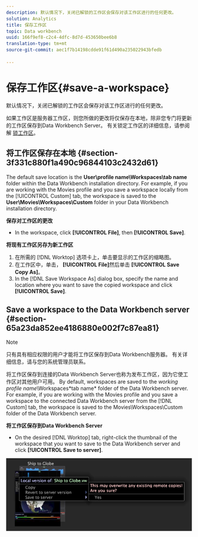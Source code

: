 ```yaml
---
description: 默认情况下，关闭已解锁的工作区会保存对该工作区进行的任何更改。
solution: Analytics
title: 保存工作区
topic: Data workbench
uuid: 166f9ef8-c2c4-4dfc-8d7d-453650bee6b8
translation-type: tm+mt
source-git-commit: aec1f7b14198cdde91f61d490a235022943bfedb

---
```



# 保存工作区{#save-a-workspace}

默认情况下，关闭已解锁的工作区会保存对该工作区进行的任何更改。

如果工作区是服务器工作区，则您所做的更改将仅保存在本地，除非您专门将更新的工作区保存到Data Workbench Server。 有关锁定工作区的详细信息，请参阅解 [锁工作区](../../../home/c-get-started/c-work-worksp/c-unlock-wksp.md#concept-18ada952aecf45c79a806b31b294023e)。

## 将工作区保存在本地 {#section-3f331c880f1a490c96844103c2432d61}

The default save location is the **User\profile name\Workspaces\tab name** folder within the Data Workbench installation directory. For example, if you are working with the Movies profile and you save a workspace locally from the [!UICONTROL Custom] tab, the workspace is saved to the **User\Movies\Workspaces\Custom** folder in your Data Workbench installation directory.

**保存对工作区的更改**

* In the workspace, click **[!UICONTROL File]**, then **[!UICONTROL Save]**.

**将现有工作区另存为新工作区**

1. 在所需的 [!DNL Worktop] 选项卡上，单击要显示的工作区的缩略图。
1. 在工作区中，单击， **[!UICONTROL File]**&#x200B;然后单击 **[!UICONTROL Save Copy As]**。
1. In the [!DNL Save Workspace As] dialog box, specify the name and location where you want to save the copied workspace and click **[!UICONTROL Save]**.

## Save a workspace to the Data Workbench server {#section-65a23da852ee4186880e002f7c87ea81}

>[!NOTE]
>
>只有具有相应权限的用户才能将工作区保存到Data Workbench服务器。 有关详细信息，请与您的系统管理员联系。

将工作区保存到连接的Data Workbench Server也称为发布工作区，因为它使工作区对其他用户可用。 By default, workspaces are saved to the *working profile name*\Workspaces\*tab name* folder of the Data Workbench server. For example, if you are working with the Movies profile and you save a workspace to the connected Data Workbench server from the [!DNL Custom] tab, the workspace is saved to the Movies\Workspaces\Custom folder of the Data Workbench server.

**将工作区保存到Data Workbench Server**

* On the desired [!DNL Worktop] tab, right-click the thumbnail of the workspace that you want to save to the Data Workbench server and click **[!UICONTROL Save to server]**.

![](assets/mnu_workspaceManager_SaveToServerwksp.png)

